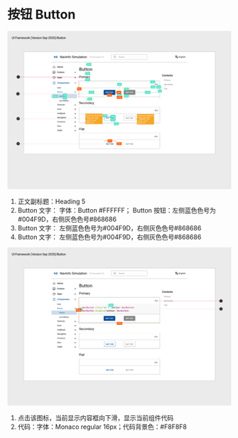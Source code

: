 # 按钮 Button

![UI Framework Button-Button](/docs/imgs/ns_ui_framework/Button-Button.png)

1. 正文副标题：Heading 5
2. Button 文字： 字体：Button #FFFFFF； Button 按钮：左侧蓝色色号为#004F9D，右侧灰色色号#868686
3. Button 文字： 左侧蓝色色号为#004F9D，右侧灰色色号#868686
4. Button 文字： 左侧蓝色色号为#004F9D，右侧灰色色号#868686

![UI Framework Button-Button code](/docs/imgs/ns_ui_framework/Button-Button_code.png)

1. 点击该图标，当前显示内容框向下滑，显示当前组件代码
2. 代码：字体：Monaco regular 16px；代码背景色：#F8F8F8
